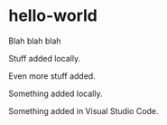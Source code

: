 # hello-world

Blah blah blah

Stuff added locally.

Even more stuff added.

Something added locally.

Something added in Visual Studio Code.

